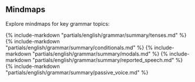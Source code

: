 ## Mindmaps

Explore mindmaps for key grammar topics:

{% include-markdown "partials/english/grammar/summary/tenses.md" %}
{% include-markdown "partials/english/grammar/summary/conditionals.md" %}
{% include-markdown "partials/english/grammar/summary/modals.md" %}
{% include-markdown "partials/english/grammar/summary/reported_speech.md" %}
{% include-markdown "partials/english/grammar/summary/passive_voice.md" %}
